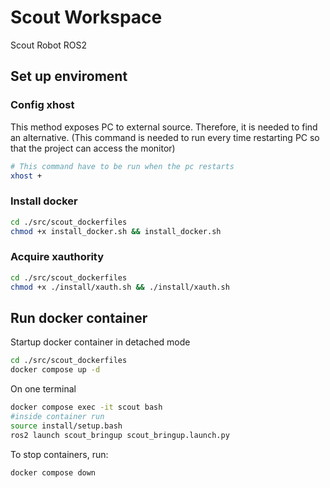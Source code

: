 # Scout Workspace
Scout Robot ROS2

## Set up enviroment
### Config xhost
This method exposes PC to external source. Therefore, it is needed to find an alternative. (This command is needed to run every time restarting PC so that the project can access the monitor)

```bash
# This command have to be run when the pc restarts
xhost +
```

### Install docker
```bash
cd ./src/scout_dockerfiles
chmod +x install_docker.sh && install_docker.sh
```
### Acquire xauthority
```bash
cd ./src/scout_dockerfiles
chmod +x ./install/xauth.sh && ./install/xauth.sh
```
## Run docker container

Startup docker container in detached mode

```bash
cd ./src/scout_dockerfiles
docker compose up -d
```

On one terminal

```bash
docker compose exec -it scout bash
#inside container run
source install/setup.bash
ros2 launch scout_bringup scout_bringup.launch.py
```

To stop containers, run:
```
docker compose down
```